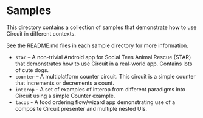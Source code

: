 Samples
=======

This directory contains a collection of samples that demonstrate how to use Circuit in different
contexts.

See the README.md files in each sample directory for more information.

- `star` – A non-trivial Android app for Social Tees Animal Rescue (STAR) that demonstrates how to
  use Circuit in a real-world app. Contains lots of cute dogs.
- `counter` – A multiplatform counter circuit. This circuit is a simple counter that increments or
  decrements a count.
- `interop` - A set of examples of interop from different paradigms into Circuit using a simple
  Counter example.
- `tacos` - A food ordering flow/wizard app demonstrating use of a composite Circuit presenter and
  multiple nested UIs.
